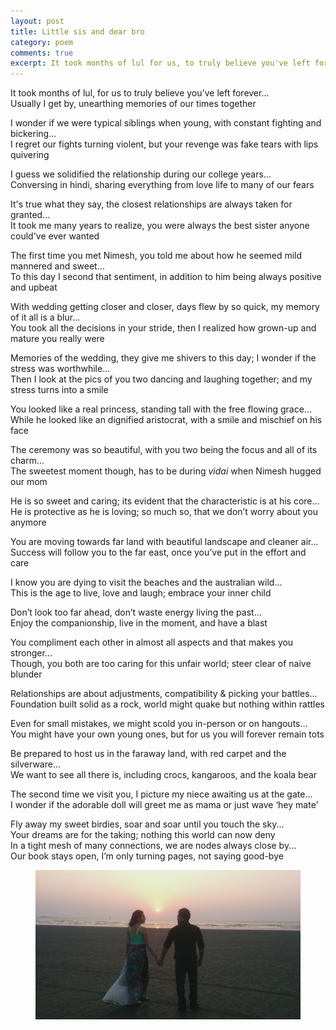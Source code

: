 ```yaml
---
layout: post
title: Little sis and dear bro
category: poem
comments: true
excerpt: It took months of lul for us, to truly believe you've left forever...  
---
```


It took months of lul, for us to truly believe you've left forever...    
Usually I get by, unearthing memories of our times together

I wonder if we were typical siblings when young, with constant fighting and bickering...    
I regret our fights turning violent, but your revenge was fake tears with lips quivering

I guess we solidified the relationship during our college years...    
Conversing in hindi, sharing everything from love life to many of our fears

It's true what they say, the closest relationships are always taken for granted...    
It took me many years to realize, you were always the best sister anyone could've ever wanted

The first time you met Nimesh, you told me about how he seemed mild mannered and sweet...    
To this day I second that sentiment, in addition to him being always positive and upbeat

With wedding getting closer and closer, days flew by so quick, my memory of it all is a blur...    
You took all the decisions in your stride, then I realized how grown-up and mature you really were

Memories of the wedding, they give me shivers to this day; I wonder if the stress was worthwhile...    
Then I look at the pics of you two dancing and laughing together; and my stress turns into a smile

You looked like a real princess, standing tall with the free flowing grace...    
While he looked like an dignified aristocrat, with a smile and mischief on his face

The ceremony was so beautiful, with you two being the focus and all of its charm...    
The sweetest moment though, has to be during *vidai* when Nimesh hugged our mom

He is so sweet and caring; its evident that the characteristic is at his core...    
He is protective as he is loving; so much so, that we don’t worry about you anymore

You are moving towards far land with beautiful landscape and cleaner air...    
Success will follow you to the far east, once you’ve put in the effort and care

I know you are dying to visit the beaches and the australian wild...    
This is the age to live, love and laugh; embrace your inner child

Don’t look too far ahead, don’t waste energy living the past...    
Enjoy the companionship, live in the moment, and have a blast

You compliment each other in almost all aspects and that makes you stronger...    
Though, you both are too caring for this unfair world; steer clear of naive blunder

Relationships are about adjustments, compatibility & picking your battles...    
Foundation built solid as a rock, world might quake but nothing within rattles

Even for small mistakes, we might scold you in-person or on hangouts...    
You might have your own young ones, but for us you will forever remain tots

Be prepared to host us in the faraway land, with red carpet and the silverware...    
We want to see all there is, including crocs, kangaroos, and the koala bear

The second time we visit you, I picture my niece awaiting us at the gate...    
I wonder if the adorable doll will greet me as mama or just wave ‘hey mate’

Fly away my sweet birdies, soar and soar until you touch the sky...    
Your dreams are for the taking; nothing this world can now deny  
In a tight mesh of many connections, we are nodes always close by...    
Our book stays open, I’m only turning pages, not saying good-bye


<figure>
    <a href="/images/k-and-n.jpg"><img src="/images/k-and-n.jpg"></a>
</figure>

